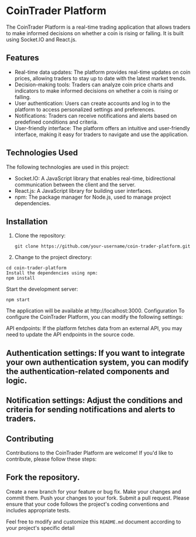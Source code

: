 # CoinTrader Platform

The CoinTrader Platform is a real-time trading application that allows traders to make informed decisions on whether a coin is rising or falling. It is built using Socket.IO and React.js.

## Features

- Real-time data updates: The platform provides real-time updates on coin prices, allowing traders to stay up to date with the latest market trends.
- Decision-making tools: Traders can analyze coin price charts and indicators to make informed decisions on whether a coin is rising or falling.
- User authentication: Users can create accounts and log in to the platform to access personalized settings and preferences.
- Notifications: Traders can receive notifications and alerts based on predefined conditions and criteria.
- User-friendly interface: The platform offers an intuitive and user-friendly interface, making it easy for traders to navigate and use the application.

## Technologies Used

The following technologies are used in this project:

- Socket.IO: A JavaScript library that enables real-time, bidirectional communication between the client and the server.
- React.js: A JavaScript library for building user interfaces.
- npm: The package manager for Node.js, used to manage project dependencies.

## Installation

1. Clone the repository:

   ```shell
   git clone https://github.com/your-username/coin-trader-platform.git
2. Change to the project directory:

 ```shell
cd coin-trader-platform
Install the dependencies using npm:
npm install
```
Start the development server:
```shell
npm start
```
The application will be available at http://localhost:3000.
Configuration
To configure the CoinTrader Platform, you can modify the following settings:

API endpoints: If the platform fetches data from an external API, you may need to update the API endpoints in the source code.

## Authentication settings: If you want to integrate your own authentication system, you can modify the authentication-related components and logic.

## Notification settings: Adjust the conditions and criteria for sending notifications and alerts to traders.

## Contributing
Contributions to the CoinTrader Platform are welcome! If you'd like to contribute, please follow these steps:

## Fork the repository.
Create a new branch for your feature or bug fix.
Make your changes and commit them.
Push your changes to your fork.
Submit a pull request.
Please ensure that your code follows the project's coding conventions and includes appropriate tests.



Feel free to modify and customize this `README.md` document according to your project's specific detail
